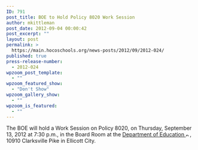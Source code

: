 ```yaml
---
ID: 791
post_title: BOE to Hold Policy 8020 Work Session
author: mkittleman
post_date: 2012-09-04 00:00:42
post_excerpt: ""
layout: post
permalink: >
  https://main.hocoschools.org/news-posts/2012/09/2012-024/
published: true
press-release-number:
  - 2012-024
wpzoom_post_template:
  - ""
wpzoom_featured_show:
  - "Don't Show"
wpzoom_gallery_show:
  - ""
wpzoom_is_featured:
  - ""
---
```

The BOE will hold a Work Session on Policy 8020, on Thursday, September 13, 2012 at 7:30 p.m., in the Board Room at the <a href="http://maps.google.com/maps?hl=en&amp;q=10910+Clarksville+Pike,+Ellicott+City,+MD+21042&amp;btnG=Search" target="_blank">Department of Education <img alt="new webpage icon" src="http://www.hcpss.org/images/new_webpage.gif" width="11" height="10" align="bottom" border="0" /></a>, 10910 Clarksville Pike in Ellicott City.
